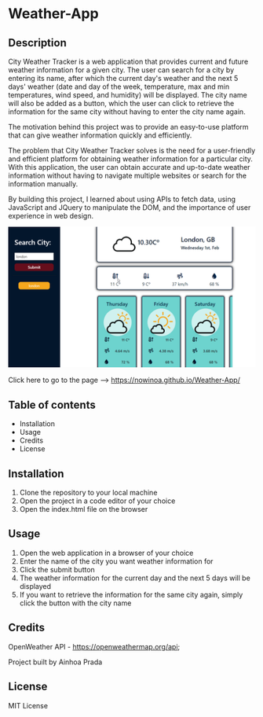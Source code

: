 # Weather-App

## Description

City Weather Tracker is a web application that provides current and future weather information for a given city. The user can search for a city by entering its name, after which the current day's weather and the next 5 days' weather (date and day of the week, temperature, max and min temperatures, wind speed, and humidity) will be displayed. The city name will also be added as a button, which the user can click to retrieve the information for the same city without having to enter the city name again.

The motivation behind this project was to provide an easy-to-use platform that can give weather information quickly and efficiently.

The problem that City Weather Tracker solves is the need for a user-friendly and efficient platform for obtaining weather information for a particular city. With this application, the user can obtain accurate and up-to-date weather information without having to navigate multiple websites or search for the information manually.

By building this project, I learned about using APIs to fetch data, using JavaScript and JQuery to manipulate the DOM, and the importance of user experience in web design.

<img src="./img/app_pic.png" alt="picture about the page">

Click here to go to the page --> https://nowinoa.github.io/Weather-App/

## Table of contents

- Installation
- Usage
- Credits
- License

## Installation

1. Clone the repository to your local machine
2. Open the project in a code editor of your choice
3. Open the index.html file on the browser

## Usage

1. Open the web application in a browser of your choice
2. Enter the name of the city you want weather information for
3. Click the submit button
4. The weather information for the current day and the next 5 days will be displayed
5. If you want to retrieve the information for the same city again, simply click the button with the city name

## Credits

OpenWeather API - https://openweathermap.org/api;

Project built by Ainhoa Prada

## License

MIT License
